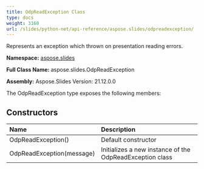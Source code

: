 ```yaml
---
title: OdpReadException Class
type: docs
weight: 3160
url: /slides/python-net/api-reference/aspose.slides/odpreadexception/
---
```


Represents an exception which thrown on presentation reading errors.

**Namespace:** [aspose.slides](/slides/python-net/api-reference/aspose.slides/)

**Full Class Name:** aspose.slides.OdpReadException

**Assembly:**  Aspose.Slides Version: 21.12.0.0

The OdpReadException type exposes the following members:
## **Constructors**
|**Name**|**Description**|
| :- | :- |
|OdpReadException()|Default constructor|
|OdpReadException(message)|Initializes a new instance of the OdpReadException class|
